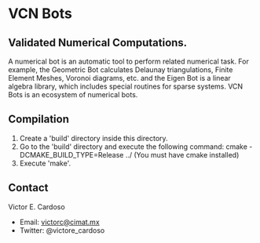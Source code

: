 VCN Bots
========

Validated Numerical Computations.
---------------------------------
A numerical bot is an automatic tool to perform related numerical task.
For example, the Geometric Bot calculates Delaunay triangulations, Finite Element Meshes,
Voronoi diagrams, etc. and the Eigen Bot is a linear algebra library, which includes
special routines for sparse systems.
VCN Bots is an ecosystem of numerical bots.

Compilation
----------
1. Create a 'build' directory inside this directory.
2. Go to the 'build' directory and execute the following command:
        cmake -DCMAKE_BUILD_TYPE=Release ../
   (You must have cmake installed)
3. Execute 'make'.


Contact
--------
Victor E. Cardoso
- Email: victorc@cimat.mx
- Twitter: @victore_cardoso